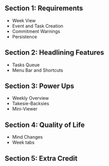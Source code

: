 ## Section 1: Requirements
- Week View
- Event and Task Creation
- Commitment Warnings
- Persistence

## Section 2: Headlining Features
- Tasks Queue
- Menu Bar and Shortcuts

## Section 3: Power Ups
- Weekly Overview
- Takesie-Backsies
- Mini-Viewer

## Section 4: Quality of Life
- Mind Changes
- Week tabs


## Section 5: Extra Credit
